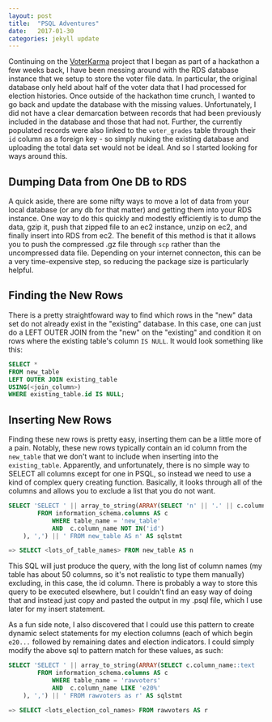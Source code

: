 ```yaml
---
layout: post
title:  "PSQL Adventures"
date:   2017-01-30
categories: jekyll update
---
```


Continuing on the [VoterKarma](http://voter-karma.herokuapp.com) project that I
began as part of a hackathon a few weeks back, I have been messing around with
the RDS database instance that we setup to store the voter file data.  In
particular, the original database only held about half of the voter data that I
had processed for election histories.  Once outside of the hackathon time
crunch, I wanted to go back and update the database with the missing values.
Unfortunately, I did not have a clear demarcation between records that had been
previously included in the database and those that had not.  Further, the
currently populated records were also linked to the `voter_grades` table through
their `id` column as a foreign key - so simply nuking the existing database and
uploading the total data set would not be ideal.  And so I started looking for
ways around this.

## Dumping Data from One DB to RDS
A quick aside, there are some nifty ways to move a lot of data from your local
database (or any db for that matter) and getting them into your RDS instance.
One way to do this quickly and modestly efficiently is to dump the data, gzip
it, push that zipped file to an ec2 instance, unzip on ec2, and finally insert
into RDS from ec2.  The benefit of this method is that it allows you to push the
compressed .gz file through `scp` rather than the uncompressed data file.
Depending on your internet connecton, this can be a very time-expensive step, so
reducing the package size is particularly helpful.

## Finding the New Rows
There is a pretty straightfoward way to find which rows in the "new" data set do
not already exist in the "existing" database.  In this case, one can just do a
LEFT OUTER JOIN from the "new" on the "existing" and condition it on rows where
the existing table's column `IS NULL`.  It would look something like this:

```SQL
SELECT *
FROM new_table
LEFT OUTER JOIN existing_table
USING(<join_column>)
WHERE existing_table.id IS NULL;
```

## Inserting New Rows
Finding these new rows is pretty easy, inserting them can be a little more of a
pain.  Notably, these new rows typically contain an id column from the
`new_table` that we don't want to include when inserting into the
`existing_table`.  Apparently, and unfortunately, there is no simple way to
SELECT all columns except for one in PSQL, so instead we need to use a kind of
complex query creating function.  Basically, it looks through all of the columns
and allows you to exclude a list that you do not want.

```SQL
SELECT 'SELECT ' || array_to_string(ARRAY(SELECT 'n' || '.' || c.column_name
        FROM information_schema.columns AS c
            WHERE table_name = 'new_table'
            AND  c.column_name NOT IN('id')
    ), ',') || ' FROM new_table AS n' AS sqlstmt

=> SELECT <lots_of_table_names> FROM new_table AS n
```

This SQL will just produce the query, with the long list of column names (my
table has about 50 columns, so it's not realistic to type them manually)
excluding, in this case, the id column.  There is probably a way to store this
query to be executed elsewhere, but I couldn't find an easy way of doing that
and instead just copy and pasted the output in my .psql file, which I use later
for my insert statement.

As a fun side note, I also discovered that I could use this pattern to create
dynamic select statements for my election columns (each of which begin `e20...`
followed by remaining dates and election indicators.  I could simply modify the
above sql to pattern match for these values, as such:


```SQL
SELECT 'SELECT ' || array_to_string(ARRAY(SELECT c.column_name::text
        FROM information_schema.columns AS c
            WHERE table_name = 'rawvoters'
            AND  c.column_name LIKE 'e20%'
    ), ',') || ' FROM rawvoters as r' AS sqlstmt

=> SELECT <lots_election_col_names> FROM rawvoters AS r
```

